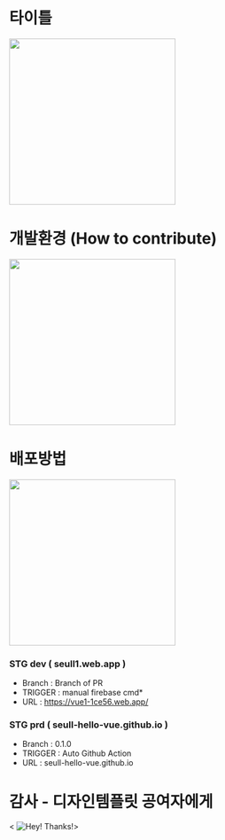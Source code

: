 
# 타이틀

<img src="https://github.com/seull-hello-vue/seull-hello-vue.github.io/assets/148920003/04966f88-bf1e-4758-8e39-e5b50de88568" width=300>


# 개발환경 (How to contribute)
<img src="https://github.com/Seull1/seull1.github.io/assets/148920003/35110670-ba87-46b2-ab76-74fee6341fb1" width=300>

# 배포방법
<img src="https://github.com/Seull1/seull1.github.io/assets/148920003/7f70b3ea-a821-4fc8-8f76-5fc4d2f9831d" width=300>

### STG dev ( seull1.web.app )
* Branch : Branch of PR
* TRIGGER : manual firebase cmd*
* URL : https://vue1-1ce56.web.app/

### STG prd ( seull-hello-vue.github.io )
* Branch : 0.1.0
* TRIGGER : Auto Github Action
* URL : seull-hello-vue.github.io




# 감사 - 디자인템플릿 공여자에게
< ![Hey\! Thanks\!](https://media.giphy.com/media/ip6n2oVNZBHiM/giphy.gif)>
